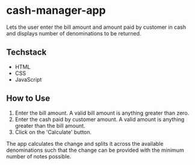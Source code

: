 # cash-manager-app

Lets the user enter the bill amount and amount paid by customer in cash and displays number of denominations to be returned.

## Techstack

- HTML
- CSS
- JavaScript

## How to Use

1. Enter the bill amount. A valid bill amount is anything greater than zero.
2. Enter the cash paid by customer amount. A valid amount is anything greater than the bill amount.
3. Click on the 'Calculate' button.

The app calculates the change and splits it across the available denominations such that the change can be provided with the minimum number of notes possible.
